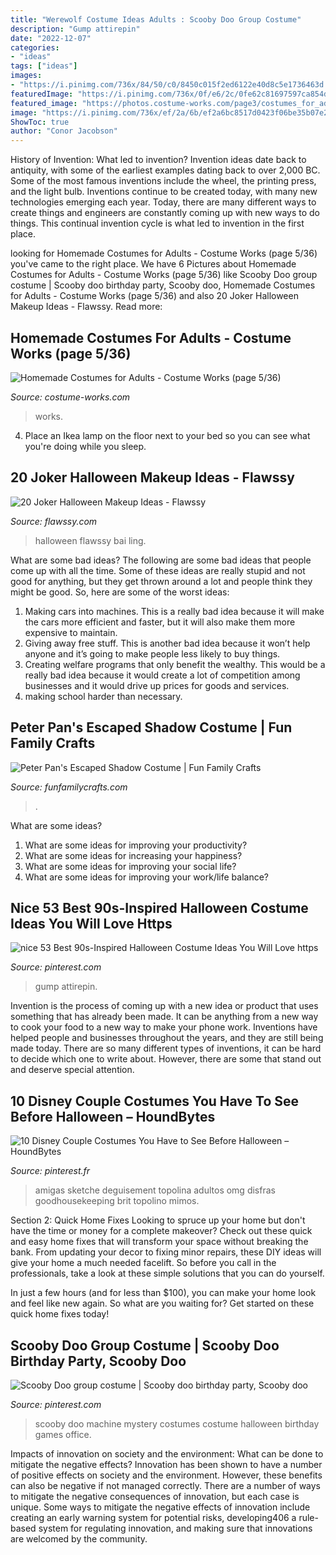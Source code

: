 ```yaml
---
title: "Werewolf Costume Ideas Adults : Scooby Doo Group Costume"
description: "Gump attirepin"
date: "2022-12-07"
categories:
- "ideas"
tags: ["ideas"]
images:
- "https://i.pinimg.com/736x/84/50/c0/8450c015f2ed6122e40d8c5e1736463d.jpg"
featuredImage: "https://i.pinimg.com/736x/0f/e6/2c/0fe62c81697597ca854ded9333a917b2.jpg"
featured_image: "https://photos.costume-works.com/page3/costumes_for_adults-5_3.jpg"
image: "https://i.pinimg.com/736x/ef/2a/6b/ef2a6bc8517d0423f06be35b07e21ba0.jpg"
ShowToc: true
author: "Conor Jacobson"
---
```



History of Invention: What led to invention?
Invention ideas date back to antiquity, with some of the earliest examples dating back to over 2,000 BC. Some of the most famous inventions include the wheel, the printing press, and the light bulb. Inventions continue to be created today, with many new technologies emerging each year. Today, there are many different ways to create things and engineers are constantly coming up with new ways to do things. This continual invention cycle is what led to invention in the first place.

	

		
looking for Homemade Costumes for Adults - Costume Works (page 5/36) you've came to the right place. We have 6 Pictures about Homemade Costumes for Adults - Costume Works (page 5/36) like Scooby Doo group costume | Scooby doo birthday party, Scooby doo, Homemade Costumes for Adults - Costume Works (page 5/36) and also 20 Joker Halloween Makeup Ideas - Flawssy. Read more:
		
    
## Homemade Costumes For Adults - Costume Works (page 5/36)

<img loading=lazy src="https://photos.costume-works.com/page3/costumes_for_adults-5_3.jpg" onerror="this.onerror=null;this.src='https://tse2.mm.bing.net/th?id=OIP.FSlms3v0FmQTKkVPr_8UXAHaNw&amp;pid=15.1';" alt="Homemade Costumes for Adults - Costume Works (page 5/36)">

_Source: costume-works.com_

>works. 

	

4. Place an Ikea lamp on the floor next to your bed so you can see what you're doing while you sleep.

    
## 20 Joker Halloween Makeup Ideas - Flawssy

<img loading=lazy src="http://flawssy.com/wp-content/uploads/2016/05/Joker-Halloween-Makeup-Women.jpg" onerror="this.onerror=null;this.src='https://tse1.mm.bing.net/th?id=OIP.YD9LkXjSPcsHnC0ybg6NOwHaKi&amp;pid=15.1';" alt="20 Joker Halloween Makeup Ideas - Flawssy">

_Source: flawssy.com_

>halloween flawssy bai ling. 

	

What are some bad ideas?
The following are some bad ideas that people come up with all the time. Some of these ideas are really stupid and not good for anything, but they get thrown around a lot and people think they might be good. So, here are some of the worst ideas:
1) Making cars into machines. This is a really bad idea because it will make the cars more efficient and faster, but it will also make them more expensive to maintain.
2) Giving away free stuff. This is another bad idea because it won’t help anyone and it’s going to make people less likely to buy things.
3) Creating welfare programs that only benefit the wealthy. This would be a really bad idea because it would create a lot of competition among businesses and it would drive up prices for goods and services.
4) making school harder than necessary.

    
## Peter Pan&#039;s Escaped Shadow Costume | Fun Family Crafts

<img loading=lazy src="https://funfamilycrafts.com/wp-content/uploads/2013/10/Peter-Pan-Shadow-Costume-9-of-11.jpg" onerror="this.onerror=null;this.src='https://tse4.mm.bing.net/th?id=OIP.boevrqIclq5oIqiGT4LBYwHaNB&amp;pid=15.1';" alt="Peter Pan&#039;s Escaped Shadow Costume | Fun Family Crafts">

_Source: funfamilycrafts.com_

>. 

	

What are some ideas?
1. What are some ideas for improving your productivity? 
2. What are some ideas for increasing your happiness? 
3. What are some ideas for improving your social life? 
4. What are some ideas for improving your work/life balance?

    
## Nice 53 Best 90s-Inspired Halloween Costume Ideas You Will Love Https

<img loading=lazy src="https://i.pinimg.com/736x/0f/e6/2c/0fe62c81697597ca854ded9333a917b2.jpg" onerror="this.onerror=null;this.src='https://tse2.mm.bing.net/th?id=OIP.HySVCr3r8Dxyw8joWK2ozQHaLH&amp;pid=15.1';" alt="nice 53 Best 90s-Inspired Halloween Costume Ideas You Will Love https">

_Source: pinterest.com_

>gump attirepin. 

	

Invention is the process of coming up with a new idea or product that uses something that has already been made. It can be anything from a new way to cook your food to a new way to make your phone work. Inventions have helped people and businesses throughout the years, and they are still being made today. There are so many different types of inventions, it can be hard to decide which one to write about. However, there are some that stand out and deserve special attention.

    
## 10 Disney Couple Costumes You Have To See Before Halloween – HoundBytes

<img loading=lazy src="https://i.pinimg.com/736x/ef/2a/6b/ef2a6bc8517d0423f06be35b07e21ba0.jpg" onerror="this.onerror=null;this.src='https://tse4.mm.bing.net/th?id=OIP.V5H5eTjOCIVTOAY9HJUxfgHaJ4&amp;pid=15.1';" alt="10 Disney Couple Costumes You Have to See Before Halloween – HoundBytes">

_Source: pinterest.fr_

>amigas sketche deguisement topolina adultos omg disfras goodhousekeeping brit topolino mimos. 

	

Section 2: Quick Home Fixes
Looking to spruce up your home but don't have the time or money for a complete makeover? Check out these quick and easy home fixes that will transform your space without breaking the bank.
From updating your decor to fixing minor repairs, these DIY ideas will give your home a much needed facelift. So before you call in the professionals, take a look at these simple solutions that you can do yourself.

In just a few hours (and for less than $100), you can make your home look and feel like new again. So what are you waiting for? Get started on these quick home fixes today!

    
## Scooby Doo Group Costume | Scooby Doo Birthday Party, Scooby Doo

<img loading=lazy src="https://i.pinimg.com/736x/84/50/c0/8450c015f2ed6122e40d8c5e1736463d.jpg" onerror="this.onerror=null;this.src='https://tse3.mm.bing.net/th?id=OIP.AjvkeqMP2dRyE2WOOC9etQHaLJ&amp;pid=15.1';" alt="Scooby Doo group costume | Scooby doo birthday party, Scooby doo">

_Source: pinterest.com_

>scooby doo machine mystery costumes costume halloween birthday games office. 

	

Impacts of innovation on society and the environment: What can be done to mitigate the negative effects?
Innovation has been shown to have a number of positive effects on society and the environment. However, these benefits can also be negative if not managed correctly. There are a number of ways to mitigate the negative consequences of innovation, but each case is unique. Some ways to mitigate the negative effects of innovation include creating an early warning system for potential risks, developing406
a rule-based system for regulating innovation, and making sure that innovations are welcomed by the community.

